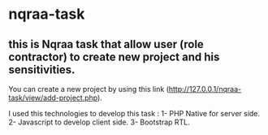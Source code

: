 # nqraa-task
## this is Nqraa task that allow user (role contractor) to create new project and his sensitivities.

You can create a new project by using this link (http://127.0.0.1/nqraa-task/view/add-project.php).

I used this technologies to develop this task :
1- PHP Native for server side.
2- Javascript to develop client side.
3- Bootstrap RTL.
